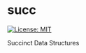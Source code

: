 succ
====

[![License: MIT](https://img.shields.io/badge/license-MIT-blue.svg)](LICENSE)

Succinct Data Structures
